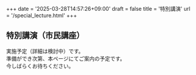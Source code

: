 +++
date = '2025-03-28T14:57:26+09:00'
draft = false
title = '特別講演'
url = '/special_lecture.html'
+++

## 特別講演（市民講座）
実施予定（詳細は検討中）です。  
準備ができ次第、本ページにてご案内の予定です。  
今しばらくお待ちください。  
